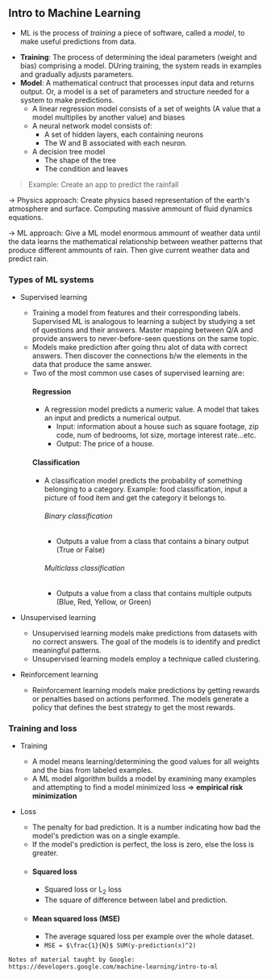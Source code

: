 ## Intro to Machine Learning
 
- ML is the process of *training* a piece of software, called a *model*, to make useful predictions from data.

+ **Training**: The process of determining the ideal parameters (weight and bias) comprising a model. DUring training, the system reads in examples and gradually adjusts parameters. 
+ **Model**: A mathematical contruct that processes input data and returns output. Or, a model is a set of parameters and structure needed for a system to make predictions. 
    + A linear regression model consists of a set of weights (A value that a model multiplies by another value) and biases
    + A neural network model consists of:
        * A set of hidden layers, each containing neurons
        * The W and B associated with each neuron.
    + A decision tree model 
        * The shape of the tree
        * The condition and leaves
> Example: Create an app to predict the rainfall

-> Physics approach: Create physics based representation of the earth's atmosphere and surface. Computing massive ammount of fluid dynamics equations. 

-> ML approach: Give a ML model enormous ammount of weather data until the data learns the mathematical relationship between weather patterns that produce different ammounts of rain. Then give current weather data and predict rain. 

### Types of ML systems

+ Supervised learning 
    - Training a model from features and their corresponding labels. Supervised ML is analogous to learning a subject by studying a set of questions and their answers. Master mapping between Q/A and provide answers to never-before-seen questions on the same topic. 
    - Models make prediction after going thru alot of data with correct answers. Then discover the connections b/w the elements in the data that produce the same answer. 
    - Two of the most common use cases of supervised learning are:
        #### Regression
        - A regression model predicts a numeric value. A model that takes an input and predicts a numerical output.
            - Input: information about a house such as square footage, zip code, num of bedrooms, lot size, mortage interest rate...etc.
            - Output: The price of a house.
        #### Classification 
        - A classification model predicts the probability of something belonging to a category. Example: food classification, input a picture of food item and get the category it belongs to. 
            ###### Binary classification
            - Outputs a value from a class that contains a binary output (True or False)
            ###### Multiclass classification 
            - Outputs a value from a class that contains multiple outputs (Blue, Red, Yellow, or Green)       

+ Unsupervised learning 
    - Unsupervised learning models make predictions from datasets with no correct answers. The goal of the models is to identify and predict meaningful patterns.
    - Unsupervised learning models employ a technique called clustering. 

+ Reinforcement learning
    - Reinforcement learning models make predictions by getting rewards or penalties based on actions performed. The models generate a policy that defines the best strategy to get the most rewards. 

### Training and loss

+ Training
    - A model means learning/determining the good values for all weights and the bias from labeled examples. 
    - A ML model algorithm builds a model by examining many examples and attempting to find a model minimized loss => **empirical risk minimization**
    
+ Loss
    - The penalty for bad prediction. It is a number indicating how bad the model's prediction was on a single example. 
    - If the model's prediction is perfect, the loss is zero, else the loss is greater. 
    - #### Squared loss
        - Squared loss or L<sub>2</sub> loss
        - The square of difference between label and prediction. 
    - #### Mean squared loss (MSE)
        - The average squared loss per example over the whole dataset. 
        - `MSE = $\frac{1}{N}$ SUM(y-prediction(x)^2)`
        
```
Notes of material taught by Google: https://developers.google.com/machine-learning/intro-to-ml
```
